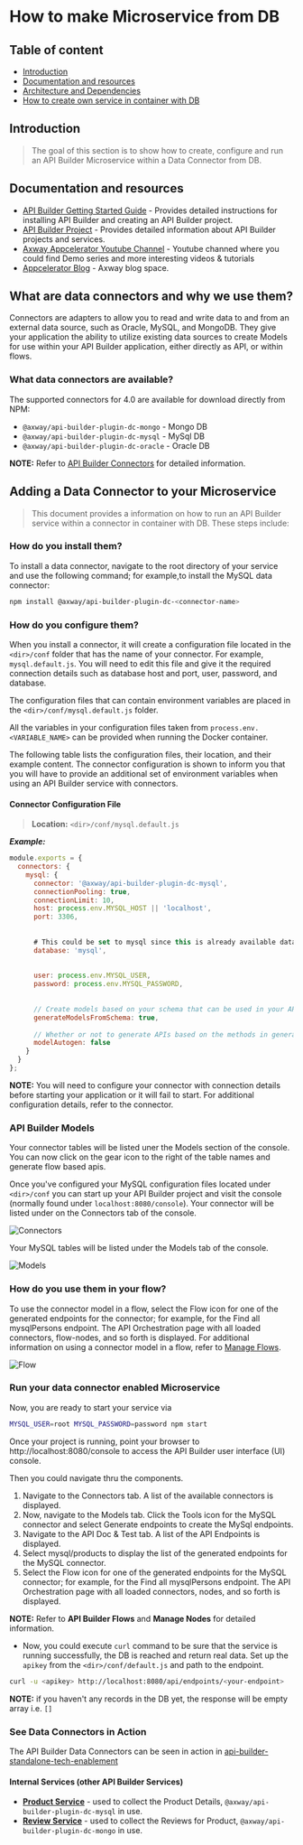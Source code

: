 # How to make Microservice from DB

## Table of content
*	[Introduction](#introduction)
*	[Documentation and resources](#documentation-and-resources)
*	[Architecture and Dependencies](#architecture-and-dependencies)
*	[How to create own service in container with DB](#how-to-create-own-service-in-container-with-db)

## Introduction
> The goal of this section is to show how to create, configure and run an API Builder Microservice within a Data Connector from DB.
 
## Documentation and resources

* [API Builder Getting Started Guide](https://wiki.appcelerator.org/display/AB4/API+Builder+Getting+Started+Guide) - Provides detailed instructions for installing API Builder and creating an API Builder project.
* [API Builder Project](https://wiki.appcelerator.org/display/AB4/API+Builder+Project) - Provides detailed information about API Builder projects and services.
* [Axway Appcelerator Youtube Channel](https://www.youtube.com/watch?v=lgPFasrGATE) - Youtube channed where you could find Demo series and more interesting videos & tutorials
* [Appcelerator Blog](https://www.appcelerator.com/blog/) - Axway blog space.

## What are data connectors and why we use them?

Connectors are adapters to allow you to read and write data to and from an external data source, such as Oracle, MySQL, and MongoDB. They give your application the ability to utilize existing data sources to create Models for use within your API Builder application, either directly as API, or within flows.

### What data connectors are available?
The supported connectors for 4.0 are available for download directly from NPM:

* `@axway/api-builder-plugin-dc-mongo` - Mongo DB
* `@axway/api-builder-plugin-dc-mysql` - MySql DB
* `@axway/api-builder-plugin-dc-oracle` - Oracle DB

__NOTE:__ Refer to [API Builder Connectors](https://wiki.appcelerator.org/display/AB4/API+Builder+Connectors) for detailed information.

## Adding a Data Connector to your Microservice

> This document provides a information on how to run an API Builder service within a connector in container with DB. These steps include:

### How do you install them?
To install a data connector, navigate to the root directory of your service and use the following command; for example,to install the MySQL data connector:

```sh
npm install @axway/api-builder-plugin-dc-<connector-name>
```

### How do you configure them?
When you install a connector, it will create a configuration file located in the `<dir>/conf` folder that has the name of your connector. For example, `mysql.default.js`. You will need to edit this file and give it the required connection details such as database host and port, user, password, and database.

The configuration files that can contain environment variables are placed in the `<dir>/conf/mysql.default.js` folder.

All the variables in your configuration files taken from `process.env.<VARIABLE_NAME>` can be provided when running the Docker container.

The following table lists the configuration files, their location, and their example content. The connector configuration is shown to inform you that you will have to provide an additional set of environment variables when using an API Builder service with connectors.

#### Connector Configuration File
>__Location:__ `<dir>/conf/mysql.default.js`           

**_Example:_**
```js
module.exports = {
  connectors: {
    mysql: {
      connector: '@axway/api-builder-plugin-dc-mysql',
      connectionPooling: true,
      connectionLimit: 10,
      host: process.env.MYSQL_HOST || 'localhost',
      port: 3306,
 
 
      # This could be set to mysql since this is already available database by default
      database: 'mysql',
 
 
      user: process.env.MYSQL_USER,
      password: process.env.MYSQL_PASSWORD,
 
 
      // Create models based on your schema that can be used in your API.
      generateModelsFromSchema: true,
 
      // Whether or not to generate APIs based on the methods in generated models.
      modelAutogen: false
    }
  }
};
```

__NOTE:__ You will need to configure your connector with connection details before starting your application or it will fail to start. For additional configuration details, refer to the connector.

### API Builder Models
Your connector tables will be listed uner the Models section of the console. You can now click on the gear icon to the right of the table names and generate flow based apis.

Once you've configured your MySQL configuration files located under `<dir>/conf` you can start up your API Builder project and visit the console (normally found under `localhost:8080/console`). Your connector will be listed under on the Connectors tab of the console.

![Connectors](./images/Connectors-Tab.png)

Your MySQL tables will be listed under the Models tab of the console.

![Models](./images/Models-Tab.png)

### How do you use them in your flow?
To use the connector model in a flow, select the Flow icon for one of the generated endpoints for the connector; for example, for the Find all mysqlPersons endpoint. The API Orchestration page with all loaded connectors, flow-nodes, and so forth is displayed. For additional information on using a connector model in a flow, refer to [Manage Flows](https://wiki.appcelerator.org/display/AB4/Manage+Flows).

![Flow](./images/Flow.png)

### Run your data connector enabled Microservice
Now, you are ready to start your service via
```sh
MYSQL_USER=root MYSQL_PASSWORD=password npm start
```

Once your project is running, point your browser to http://localhost:8080/console to access the API Builder user interface (UI) console. 

Then you could navigate thru the components. 
1. Navigate to the Connectors tab. A list of the available connectors is displayed.
1. Now, navigate to the Models tab. Click the Tools icon for the MySQL connector and select Generate endpoints to create the MySql endpoints.
1. Navigate to the API Doc & Test tab. A list of the API Endpoints is displayed.
1. Select mysql/products to display the list of the generated endpoints for the MySQL connector.
1. Select the Flow icon for one of the generated endpoints for the MySQL connector; for example, for the Find all mysqlPersons endpoint. The API Orchestration page with all loaded connectors, nodes, and so forth is displayed.

__NOTE:__ Refer to __API Builder Flows__ and __Manage Nodes__ for detailed information.


* Now, you could execute `curl` command to be sure that the service is running successfully, the DB is reached and return real data. Set up the `apikey` from the `<dir>/conf/default.js` and path to the endpoint.

```sh
curl -u <apikey> http://localhost:8080/api/endpoints/<your-endpoint>
```

__NOTE:__ if you haven't any records in the DB yet, the response will be empty array i.e. `[]`

### See Data Connectors in Action

The API Builder Data Connectors can be seen in action in [api-builder-standalone-tech-enablement](https://github.com/Axway/api-builder-standalone-tech-enablement/tree/master/project)

#### Internal Services (other API Builder Services)
* **[Product Service](https://github.com/Axway/api-builder-standalone-tech-enablement/tree/master/project/product-service)** - used to collect the Product Details, `@axway/api-builder-plugin-dc-mysql` in use.
* **[Review Service](https://github.com/Axway/api-builder-standalone-tech-enablement/tree/master/project/review-service)** - used to collect the Reviews for Product,  `@axway/api-builder-plugin-dc-mongo` in use.



